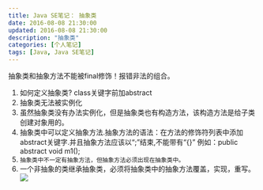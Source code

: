 ```yaml
---
title: Java SE笔记： 抽象类
date: 2016-08-08 21:30:00
updated: 2016-08-08 21:30:00
description: "抽象类"
categories: [个人笔记]
tags: [Java, Java SE笔记]
---
```


抽象类和抽象方法不能被final修饰！报错非法的组合。
1. 如何定义抽象类? class关键字前加abstract
2. 抽象类无法被实例化
3. 虽然抽象类没有办法实例化，但是抽象类也有构造方法，该构造方法是给子类创建对象用的。
4. 抽象类中可以定义抽象方法.抽象方法的语法：在方法的修饰符列表中添加abstract关键字.并且抽象方法应该以“;”结束,不能带有“{}”
例如：public abstract void m1();
5. `抽象类中不一定有抽象方法，但抽象方法必须出现在抽象类中。`
6. 一个非抽象的类继承抽象类，必须将抽象类中的抽象方法覆盖，实现，重写。
![](/images/javase_23.jpg)
